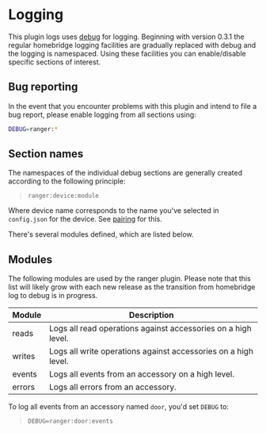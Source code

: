 # Logging

This plugin logs uses [debug](www.npmjs.com/packages/debug) for logging. Beginning with version 0.3.1 the regular homebridge logging facilities are gradually replaced with debug and the logging is namespaced. Using these facilities you can enable/disable specific sections of interest. 

## Bug reporting

In the event that you encounter problems with this plugin and intend to file a bug report, please enable
logging from all sections using:

```bash
DEBUG=ranger:*
```

## Section names

The namespaces of the individual debug sections are generally created according to the following principle:

> ```ranger:device:module```

Where device name corresponds to the name you've selected in ```config.json``` for the device. See [pairing](../pairing/pairing.md) for this.

There's several modules defined, which are listed below.

## Modules

The following modules are used by the ranger plugin. Please note that this list will likely grow with
each new release as the transition from homebridge log to debug is in progress.

| Module | Description |
|---|---|
|reads| Logs all read operations against accessories on a high level.|
|writes| Logs all write operations against accessories on a high level.|
|events| Logs all events from an accessory on a high level.|
|errors| Logs all errors from an accessory.|

To log all events from an accessory named ```door```, you'd set ```DEBUG``` to:

> ```DEBUG=ranger:door:events```
